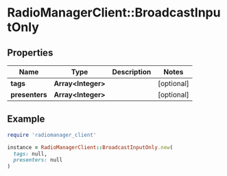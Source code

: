 # RadioManagerClient::BroadcastInputOnly

## Properties

| Name | Type | Description | Notes |
| ---- | ---- | ----------- | ----- |
| **tags** | **Array&lt;Integer&gt;** |  | [optional] |
| **presenters** | **Array&lt;Integer&gt;** |  | [optional] |

## Example

```ruby
require 'radiomanager_client'

instance = RadioManagerClient::BroadcastInputOnly.new(
  tags: null,
  presenters: null
)
```

